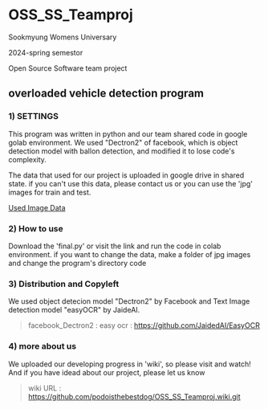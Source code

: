 # OSS_SS_Teamproj
Sookmyung Womens Universary 

2024-spring semestor

Open Source Software team project

## overloaded vehicle detection program

### 1) SETTINGS
   
 This program was written in python and our team shared code in google golab environment.
We used "Dectron2" of facebook, which is object detection model with ballon detection, and modified it to lose code's complexity.

The data that used for our project is uploaded in google drive in shared state. 
if you can't use this data, please contact us or you can use the 'jpg' images for train and test.

[Used Image Data](https://drive.google.com/drive/folders/1sjEpVfYICoc9p9XbG2-4ivKQwat6e4cv?usp=drive_link)


### 2) How to use
Download the 'final.py' or visit the link and run the code in colab environment.
if you want to change the data, make a folder of jpg images and change the program's directory code

### 3) Distribution and Copyleft
We used object detecion model "Dectron2" by Facebook and Text Image detection model "easyOCR" by JaideAI.

>facebook_Dectron2 : 
>easy ocr : https://github.com/JaidedAI/EasyOCR

### 4) more about us

We uploaded our developing progress in 'wiki', so please visit and watch!
And if you have idead about our project, please let us know 

>wiki URL : https://github.com/podoisthebestdog/OSS_SS_Teamproj.wiki.git
